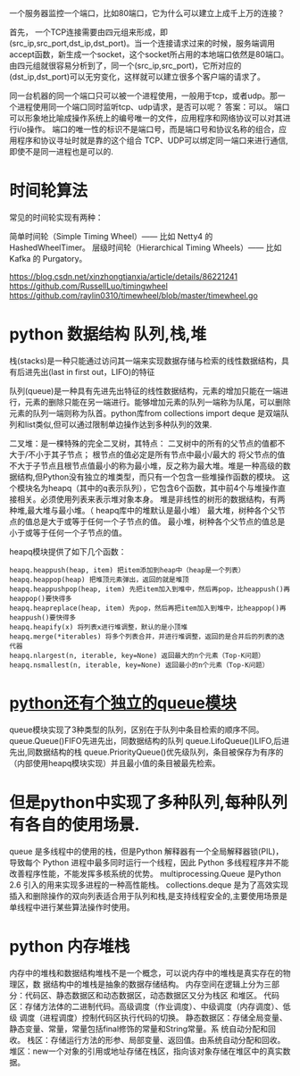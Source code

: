 一个服务器监控一个端口，比如80端口，它为什么可以建立上成千上万的连接？

首先， 一个TCP连接需要由四元组来形成，即(src_ip,src_port,dst_ip,dst_port)。当一个连接请求过来的时候，服务端调用accept函数，新生成一个socket，这个socket所占用的本地端口依然是80端口。
由四元组就很容易分析到了，同一个(src_ip,src_port)，它所对应的(dst_ip,dst_port)可以无穷变化，这样就可以建立很多个客户端的请求了。

同一台机器的同一个端口只可以被一个进程使用，一般用于tcp，或者udp。那一个进程使用同一个端口同时监听tcp、udp请求，是否可以呢？
答案：可以。
端口可以形象地比喻成操作系统上的编号唯一的文件，应用程序和网络协议可以对其进行i/o操作。
端口的唯一性的标识不是端口号，而是端口号和协议名称的组合，应用程序和协议寻址时就是靠的这个组合
TCP、UDP可以绑定同一端口来进行通信,即使不是同一进程也是可以的.


# 时间轮算法

常见的时间轮实现有两种：

简单时间轮（Simple Timing Wheel）—— 比如 Netty4 的 HashedWheelTimer。
层级时间轮（Hierarchical Timing Wheels）—— 比如 Kafka 的 Purgatory。

https://blog.csdn.net/xinzhongtianxia/article/details/86221241
https://github.com/RussellLuo/timingwheel
https://github.com/raylin0310/timewheel/blob/master/timewheel.go

# python 数据结构 队列,栈,堆

栈(stacks)是一种只能通过访问其一端来实现数据存储与检索的线性数据结构，具有后进先出(last in first out，LIFO)的特征

队列(queue)是一种具有先进先出特征的线性数据结构，元素的增加只能在一端进行，元素的删除只能在另一端进行。能够增加元素的队列一端称为队尾，可以删除元素的队列一端则称为队首。python库from collections import deque 是双端队列和list类似,但可以通过限制单边操作达到多种队列的效果.

二叉堆：是一棵特殊的完全二叉树，其特点：
二叉树中的所有的父节点的值都不大于/不小于其子节点；
根节点的值必定是所有节点中最小/最大的
将父节点的值不大于子节点且根节点值最小的称为最小堆，反之称为最大堆。堆是一种高级的数据结构,但Python没有独立的堆类型，而只有一个包含一些堆操作函数的模块。
这个模块名为heapq（其中的q表示队列），它包含6个函数，其中前4个与堆操作直接相关。必须使用列表来表示堆对象本身。
堆是非线性的树形的数据结构，有两种堆,最大堆与最小堆。（ heapq库中的堆默认是最小堆）
最大堆，树种各个父节点的值总是大于或等于任何一个子节点的值。
最小堆，树种各个父节点的值总是小于或等于任何一个子节点的值。

heapq模块提供了如下几个函数：
```
heapq.heappush(heap, item) 把item添加到heap中（heap是一个列表）
heapq.heappop(heap) 把堆顶元素弹出，返回的就是堆顶
heapq.heappushpop(heap, item) 先把item加入到堆中，然后再pop，比heappush()再heappop()要快得多
heapq.heapreplace(heap, item) 先pop，然后再把item加入到堆中，比heappop()再heappush()要快得多
heapq.heapify(x) 将列表x进行堆调整，默认的是小顶堆
heapq.merge(*iterables) 将多个列表合并，并进行堆调整，返回的是合并后的列表的迭代器
heapq.nlargest(n, iterable, key=None) 返回最大的n个元素（Top-K问题）
heapq.nsmallest(n, iterable, key=None) 返回最小的n个元素（Top-K问题）
```

# [python还有个独立的queue模块](https://docs.python.org/zh-cn/3.8/library/queue.html#module-queue)
queue模块实现了3种类型的队列，区别在于队列中条目检索的顺序不同。
queue.Queue()FIFO先进先出，同数据结构的队列
queue.LifoQueue()LIFO,后进先出,同数据结构的栈
queue.PriorityQueue()优先级队列，条目被保存为有序的（内部使用heapq模块实现）并且最小值的条目被最先检索。

# 但是python中实现了多种队列,每种队列有各自的使用场景.
queue 是多线程中的使用的栈，但是Python 解释器有一个全局解释器锁(PIL)，导致每个 Python 进程中最多同时运行一个线程，因此 Python 多线程程序并不能改善程序性能，不能发挥多核系统的优势。
multiprocessing.Queue 是Python 2.6 引入的用来实现多进程的一种高性能栈。
collections.deque 是为了高效实现插入和删除操作的双向列表适合用于队列和栈,是支持线程安全的,主要使用场景是单线程中进行某些算法操作时使用。





# python 内存堆栈

内存中的堆栈和数据结构堆栈不是一个概念，可以说内存中的堆栈是真实存在的物理区，数
据结构中的堆栈是抽象的数据存储结构。
内存空间在逻辑上分为三部分：代码区、静态数据区和动态数据区，动态数据区又分为栈区
和堆区。
代码区：存储方法体的二进制代码。高级调度（作业调度）、中级调度（内存调度）、低级
调度（进程调度）控制代码区执行代码的切换。
静态数据区：存储全局变量、静态变量、常量，常量包括final修饰的常量和String常量。系
统自动分配和回收。
栈区：存储运行方法的形参、局部变量、返回值。由系统自动分配和回收。
堆区：new一个对象的引用或地址存储在栈区，指向该对象存储在堆区中的真实数据。

